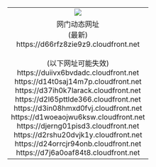 ﻿<table>
  <tr></tr>
  <tr><td colspan=2 align=center><img src="https://d66rfz8zie9z9.cloudfront.net/Up/oGate.jpg" /></td></tr>
  <tr><td colspan=2 align=center>网门动态网址<br/>(最新)
<br>https://d66rfz8zie9z9.cloudfront.net
<br/><br/>(以下网址可能失效)
<br>https://duiivx6bvdadc.cloudfront.net
<br>https://d14t0saj14m7p.cloudfront.net
<br>https://d37ih0k7larack.cloudfront.net
<br>https://d2l65pttlde366.cloudfront.net
<br>https://d3in08hmxd0fvj.cloudfront.net
<br>https://d1woeaojwu6ksw.cloudfront.net
<br>https://djerng01pisd3.cloudfront.net
<br>https://d2rshu20dvjk1y.cloudfront.net
<br>https://d24orrcjr94onb.cloudfront.net
<br>https://d7j6a0oaf84t8.cloudfront.net
    </td>
  </tr>
</table>
